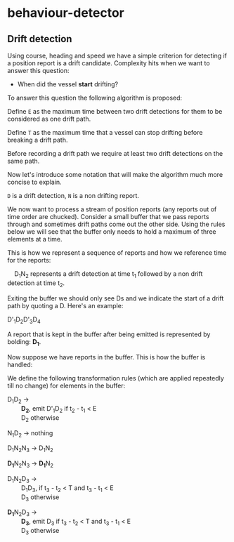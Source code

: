 behaviour-detector
====================


Drift detection
------------------
Using course, heading and speed we have a simple criterion for detecting if a position report is a drift candidate. Complexity hits when we want to answer this question:

* When did the vessel **start** drifting?

To answer this question the following algorithm is proposed:

Define `E` as the maximum time between two drift detections for them to be considered as one drift path.

Define `T` as the maximum time that a vessel can stop drifting before breaking a drift path.

Before recording a drift path we require at least two drift detections on the same path.

Now let's introduce some notation that will make the algorithm much more concise to explain.

`D` is a drift detection, `N` is a non drifting report.

We now want to process a stream of position reports (any reports out of time order are chucked). Consider a small buffer that we pass reports through and sometimes drift paths come out the other side. Using the rules below we will see that the buffer only needs to hold a maximum of three elements at a time.

This is how we represent a sequence of reports and how we reference time for the reports:

&nbsp;&nbsp;&nbsp;&nbsp;D<sub>1</sub>N<sub>2</sub> represents a drift detection at time t<sub>1</sub> followed by a non drift detection at time t<sub>2</sub>.

Exiting the buffer we should only see Ds and we indicate the start of a drift path by quoting a D. Here's an example:

D'<sub>1</sub>D<sub>2</sub>D'<sub>3</sub>D<sub>4</sub>

A report that is kept in the buffer after being emitted is represented by bolding: <b>D<sub>1</sub></b>.

Now suppose we have reports in the buffer. This is how the buffer is handled:

We define the following transformation rules (which are applied repeatedly till no change) for elements in the buffer:

D<sub>1</sub>D<sub>2</sub>  &#8594; <br/>
&nbsp;&nbsp;&nbsp;&nbsp;&nbsp;&nbsp;&nbsp;&nbsp;<b>D<sub>2</sub></b>, emit D'<sub>1</sub>D<sub>2</sub> if t<sub>2</sub> - t<sub>1</sub> &lt; E<br/>
&nbsp;&nbsp;&nbsp;&nbsp;&nbsp;&nbsp;&nbsp;&nbsp;D<sub>2</sub> otherwise


N<sub>1</sub>D<sub>2</sub>  &#8594; nothing<br/>

D<sub>1</sub>N<sub>2</sub>N<sub>3</sub> &#8594; D<sub>1</sub>N<sub>2</sub>

<b>D<sub>1</sub></b>N<sub>2</sub>N<sub>3</sub> &#8594; <b>D<sub>1</sub></b>N<sub>2</sub>

D<sub>1</sub>N<sub>2</sub>D<sub>3</sub>  &#8594; <br/>
&nbsp;&nbsp;&nbsp;&nbsp;&nbsp;&nbsp;&nbsp;&nbsp;D<sub>1</sub>D<sub>3</sub>, if t<sub>3</sub> - t<sub>2</sub> &lt; T and t<sub>3</sub> - t<sub>1</sub> &lt; E<br/>
&nbsp;&nbsp;&nbsp;&nbsp;&nbsp;&nbsp;&nbsp;&nbsp;D<sub>3</sub> otherwise

<b>D<sub>1</sub></b>N<sub>2</sub>D<sub>3</sub>  &#8594; <br/>
&nbsp;&nbsp;&nbsp;&nbsp;&nbsp;&nbsp;&nbsp;&nbsp;<b>D<sub>3</sub></b>, emit D<sub>3</sub> if t<sub>3</sub> - t<sub>2</sub> &lt; T and t<sub>3</sub> - t<sub>1</sub> &lt; E<br/>
&nbsp;&nbsp;&nbsp;&nbsp;&nbsp;&nbsp;&nbsp;&nbsp;D<sub>3</sub> otherwise

